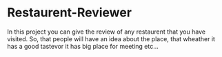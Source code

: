 # Restaurent-Reviewer

In this project you can give the review of any restaurent that you have visited. So, that people will have an idea about the place, that wheather it has a good tastevor it has big place for meeting etc...
